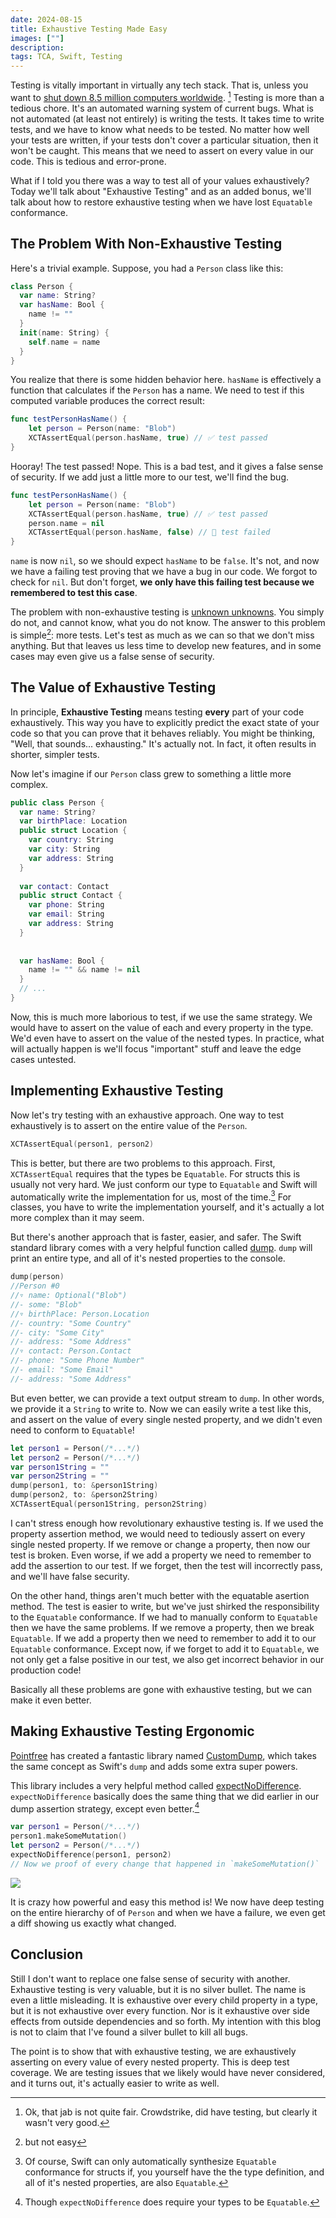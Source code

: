 ```yaml
---
date: 2024-08-15
title: Exhaustive Testing Made Easy
images: [""]
description: 
tags: TCA, Swift, Testing
---
```


Testing is vitally important in virtually any tech stack. That is, unless you want to [shut down 8.5 million computers worldwide](https://en.wikipedia.org/wiki/2024_CrowdStrike_incident). [^1] Testing is more than a tedious chore. It's an automated warning system of current bugs. What is not automated (at least not entirely) is writing the tests. It takes time to write tests, and we have to know what needs to be tested. No matter how well your tests are written, if your tests don't cover a particular situation, then it won't be caught. This means that we need to assert on every value in our code. This is tedious and error-prone.

[^1]: Ok, that jab is not quite fair. Crowdstrike, did have testing, but clearly it wasn't very good. 

What if I told you there was a way to test all of your values exhaustively? Today we'll talk about "Exhaustive Testing" and as an added bonus, we'll talk about how to restore exhaustive testing when we have lost `Equatable` conformance. 

## The Problem With Non-Exhaustive Testing
Here's a trivial example. Suppose, you had a `Person` class like this:
```swift
class Person {
  var name: String?
  var hasName: Bool {
    name != ""
  }
  init(name: String) {
    self.name = name
  }
}
```
You realize that there is some hidden behavior here. `hasName` is effectively a function that calculates if the `Person` has a name. We need to test if this computed variable produces the correct result: 
```swift
func testPersonHasName() {
    let person = Person(name: "Blob")
    XCTAssertEqual(person.hasName, true) // ✅ test passed
}
```
Hooray! The test passed! Nope. This is a bad test, and it gives a false sense of security. If we add just a little more to our test, we'll find the bug. 
```swift
func testPersonHasName() {
    let person = Person(name: "Blob")
    XCTAssertEqual(person.hasName, true) // ✅ test passed
    person.name = nil
    XCTAssertEqual(person.hasName, false) // 🔴 test failed
}
```
`name` is now `nil`, so we should expect `hasName` to be `false`. It's not, and now we have a failing test proving that we have a bug in our code. We forgot to check for `nil`. But don't forget, **we only have this failing test because we remembered to test this case**.

The problem with non-exhaustive testing is [unknown unknowns](https://en.wikipedia.org/wiki/There_are_unknown_unknowns). You simply do not, and cannot know, what you do not know. The answer to this problem is simple[^4]: more tests. Let's test as much as we can so that we don't miss anything. But that leaves us less time to develop new features, and in some cases may even give us a false sense of security. 

[^4]: but not easy

## The Value of Exhaustive Testing
In principle, **Exhaustive Testing** means testing **every** part of your code exhaustively. This way you have to explicitly predict the exact state of your code so that you can prove that it behaves reliably. You might be thinking, "Well, that sounds... exhausting." It's actually not. In fact, it often results in shorter, simpler tests.

Now let's imagine if our `Person` class grew to something a little more complex. 
```swift
public class Person {
  var name: String?
  var birthPlace: Location
  public struct Location {
    var country: String
    var city: String
    var address: String
  }
  
  var contact: Contact
  public struct Contact {
    var phone: String
    var email: String
    var address: String
  }
  
  
  var hasName: Bool {
    name != "" && name != nil
  }
  // ...
}
```
Now, this is much more laborious to test, if we use the same strategy. We would have to assert on the value of each and every property in the type. We'd even have to assert on the value of the nested types. In practice, what will actually happen is we'll focus "important" stuff and leave the edge cases untested. 

## Implementing Exhaustive Testing
Now let's try testing with an exhaustive approach. One way to test exhaustively is to assert on the entire value of the `Person`. 
```swift 
XCTAssertEqual(person1, person2)
```
This is better, but there are two problems to this approach. First, `XCTAssertEqual` requires that the types be `Equatable`. For structs this is usually not very hard. We just conform our type to `Equatable` and Swift will automatically write the implementation for us, most of the time.[^2] For classes, you have to write the implementation yourself, and it's actually a lot more complex than it may seem. 

[^2]: Of course, Swift can only automatically synthesize `Equatable` conformance for structs if, you yourself have the the type definition, and all of it's nested properties, are also `Equatable`. 

But there's another approach that is faster, easier, and safer. The Swift standard library comes with a very helpful function called [dump](https://developer.apple.com/documentation/swift/dump(_:name:indent:maxdepth:maxitems:)). `dump` will print an entire type, and all of it's nested properties to the console. 

```swift
dump(person)
//Person #0
//▿ name: Optional("Blob")
//- some: "Blob"
//▿ birthPlace: Person.Location
//- country: "Some Country"
//- city: "Some City"
//- address: "Some Address"
//▿ contact: Person.Contact
//- phone: "Some Phone Number"
//- email: "Some Email"
//- address: "Some Address"
```

But even better, we can provide a text output stream to `dump`. In other words, we provide it a `String` to write to. Now we can easily write a test like this, and assert on the value of every single nested property, and we didn't even need to conform to `Equatable`! 

```swift
let person1 = Person(/*...*/)
let person2 = Person(/*...*/)
var person1String = ""
var person2String = ""
dump(person1, to: &person1String)
dump(person2, to: &person2String)
XCTAssertEqual(person1String, person2String)
```
I can't stress enough how revolutionary exhaustive testing is. If we used the property assertion method, we would need to tediously assert on every single nested property. If we remove or change a property, then now our test is broken. Even worse, if we add a property we need to remember to add the assertion to our test. If we forget, then the test will incorrectly pass, and we'll have false security.

On the other hand, things aren't much better with the equatable asertion method. The test is easier to write, but we've just shirked the responsibility to the `Equatable` conformance. If we had to manually conform to `Equatable` then we have the same problems. If we remove a property, then we break `Equatable`. If we add a property then we need to remember to add it to our `Equatable` conformance. Except now, if we forget to add it to `Equatable`, we not only get a false positive in our test, we also get incorrect behavior in our production code! 

Basically all these problems are gone with exhaustive testing, but we can make it even better. 

## Making Exhaustive Testing Ergonomic
[Pointfree](https://www.pointfree.co/) has created a fantastic library named [CustomDump](https://swiftpackageindex.com/pointfreeco/swift-custom-dump#user-content-expectnodifference), which takes the same concept as Swift's `dump` and adds some extra super powers. 

This library includes a very helpful method called [expectNoDifference](https://swiftpackageindex.com/pointfreeco/swift-custom-dump/main/documentation/customdump). `expectNoDifference` basically does the same thing that we did earlier in our dump assertion strategy, except even better.[^3] 
```swift
var person1 = Person(/*...*/)
person1.makeSomeMutation()
let person2 = Person(/*...*/)
expectNoDifference(person1, person2)
// Now we proof of every change that happened in `makeSomeMutation()`
```

[^3]: Though `expectNoDifference` does require your types to be `Equatable`.

![](<expectNoDifference.png>)

It is crazy how powerful and easy this method is! We now have deep testing on the entire hierarchy of of `Person` and when we have a failure, we even get a diff showing us exactly what changed. 



<!-- ## Bonus: How to Test in TCA Without Equatable
If you're intrigued by the idea of exhaustive testing then I strongly recommend you check out another fantastic library by Pointfree called [The Composable Architecture](https://swiftpackageindex.com/pointfreeco/swift-composable-architecture). TCA is a library and architecture for Apple platforms that comes with many benefits, including feature composition, scoped state management, and a robust dependency system. But it also has `CustomDump` and exhaustive testing built-in. 

Here's a very brief peek into what testing looks like in TCA: 

```swift
import ComposableArchitecture
let store = TestStore(initialState: Search.State()) {
  Search()
} 

// Send an action into your Store
await store.send(.searchFieldChanged("c") {
  // To pass, every single change in your State must be asserted here.
  $0.query = "c"
  $0.results = ["candy", "crab", "cream"]
}
``` -->

## Conclusion
Still I don't want to replace one false sense of security with another. Exhaustive testing is very valuable, but it is no silver bullet. The name is even a little misleading. It is exhaustive over every child property in a type, but it is not exhaustive over every function. Nor is it exhaustive over side effects from outside dependencies and so forth. My intention with this blog is not to claim that I've found a silver bullet to kill all bugs.

The point is to show that with exhaustive testing, we are exhaustively asserting on every value of every nested property. This is deep test coverage. We are testing issues that we likely would have never considered, and it turns out, it's actually easier to write as well. 